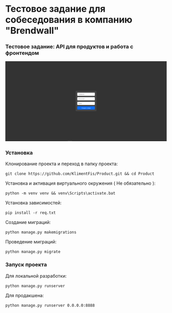 # Тестовое задание для собеседования в компанию "Brendwall"
### Тестовое задание: API для продуктов и работа с фронтендом

![](photo.png)

### Установка
Клонирование проекта и переход в папку проекта:
```shell
git clone https://github.com/KlimentFis/Product.git && cd Product
```

Установка и активация виртуального окружения ( Не обязательно ):
```shell
python -m venv venv && venv\Scripts\activate.bat
```

Установка зависимостей:
```shell
pip install -r req.txt
```

Создание миграций:
```shell
python manage.py makemigrations
```

Проведение миграций:
```shell
python manage.py migrate
```

### Запуск проекта
Для локальной разработки:
```shell
python manage.py runserver
```
Для продакшена:
```shell
python manage.py runserver 0.0.0.0:8888
```
